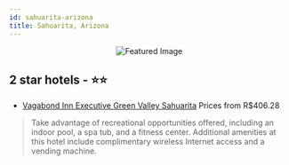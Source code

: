 ```yaml
---
id: sahuarita-arizona
title: Sahuarita, Arizona
---
```


<center><img src="https://i.travelapi.com/hotels/1000000/70000/64300/64233/b5b988ec_z.jpg" alt="Featured Image" /></center>


##  2 star hotels - ⭐️⭐️

-    [Vagabond Inn Executive Green Valley Sahuarita](https://us.hurb.com/hotels/sahuarita/vagabond-inn-executive-green-valley-sahuarita-JNP-JP277452?cmp=18055) Prices from R$406.28
   > Take advantage of recreational opportunities offered, including an indoor pool, a spa tub, and a fitness center. Additional amenities at this hotel include complimentary wireless Internet access and a vending machine.
